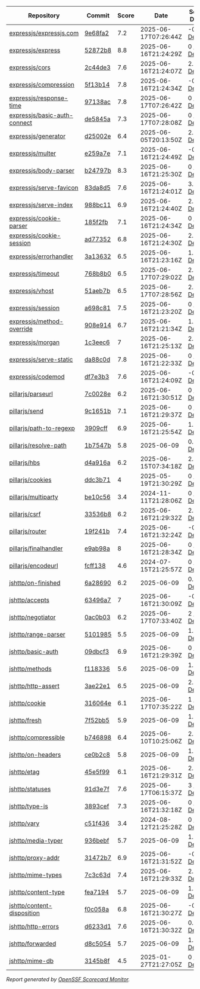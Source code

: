 <!-- OPENSSF-SCORECARD-MONITOR:START -->

| Repository | Commit | Score | Date | Score Delta | Report | StepSecurity |
| -- | -- | -- | -- | -- | -- | -- |
| [expressjs/expressjs.com](https://github.com/expressjs/expressjs.com) | [9e68fa2](https://github.com/expressjs/expressjs.com/commit/9e68fa2c6c3fb0388b86b2f4030bfcd309c3111e) | 7.2 | 2025-06-17T07:26:44Z | -0.1 / [Details](https://ossf.github.io/scorecard-visualizer/#/projects/github.com/expressjs/expressjs.com/compare/124133a2af83f161d6a75966434a7b8becc05708/9e68fa2c6c3fb0388b86b2f4030bfcd309c3111e) | [View](https://ossf.github.io/scorecard-visualizer/#/projects/github.com/expressjs/expressjs.com/commit/9e68fa2c6c3fb0388b86b2f4030bfcd309c3111e) | [Fix it](https://app.stepsecurity.io/securerepo?repo=expressjs/expressjs.com) |
| [expressjs/express](https://github.com/expressjs/express) | [52872b8](https://github.com/expressjs/express/commit/52872b84caf8426492108f59c1c229ac991396da) | 8.8 | 2025-06-16T21:24:29Z | 0 / [Details](https://ossf.github.io/scorecard-visualizer/#/projects/github.com/expressjs/express/compare/9784321e89b7d32aaff481aa24a9e8cccef4b101/52872b84caf8426492108f59c1c229ac991396da) | [View](https://ossf.github.io/scorecard-visualizer/#/projects/github.com/expressjs/express/commit/52872b84caf8426492108f59c1c229ac991396da) | [Fix it](https://app.stepsecurity.io/securerepo?repo=expressjs/express) |
| [expressjs/cors](https://github.com/expressjs/cors) | [2c44de3](https://github.com/expressjs/cors/commit/2c44de3296d8aaf605315d48f972e73f467b138d) | 7.6 | 2025-06-16T21:24:07Z | 2.8 / [Details](https://ossf.github.io/scorecard-visualizer/#/projects/github.com/expressjs/cors/compare/c70b4650b8906aa16bc78781208092b0686643c9/2c44de3296d8aaf605315d48f972e73f467b138d) | [View](https://ossf.github.io/scorecard-visualizer/#/projects/github.com/expressjs/cors/commit/2c44de3296d8aaf605315d48f972e73f467b138d) | [Fix it](https://app.stepsecurity.io/securerepo?repo=expressjs/cors) |
| [expressjs/compression](https://github.com/expressjs/compression) | [5f13b14](https://github.com/expressjs/compression/commit/5f13b148d2a1a2daaa8647e03592214bb240bf18) | 7.8 | 2025-06-16T21:24:34Z | -0.1 / [Details](https://ossf.github.io/scorecard-visualizer/#/projects/github.com/expressjs/compression/compare/5f13b148d2a1a2daaa8647e03592214bb240bf18/5f13b148d2a1a2daaa8647e03592214bb240bf18) | [View](https://ossf.github.io/scorecard-visualizer/#/projects/github.com/expressjs/compression/commit/5f13b148d2a1a2daaa8647e03592214bb240bf18) | [Fix it](https://app.stepsecurity.io/securerepo?repo=expressjs/compression) |
| [expressjs/response-time](https://github.com/expressjs/response-time) | [97138ac](https://github.com/expressjs/response-time/commit/97138acd8e9531635face6666e7ccb5f9eaabed5) | 7.8 | 2025-06-17T07:26:42Z | 0 / [Details](https://ossf.github.io/scorecard-visualizer/#/projects/github.com/expressjs/response-time/compare/97138acd8e9531635face6666e7ccb5f9eaabed5/97138acd8e9531635face6666e7ccb5f9eaabed5) | [View](https://ossf.github.io/scorecard-visualizer/#/projects/github.com/expressjs/response-time/commit/97138acd8e9531635face6666e7ccb5f9eaabed5) | [Fix it](https://app.stepsecurity.io/securerepo?repo=expressjs/response-time) |
| [expressjs/basic-auth-connect](https://github.com/expressjs/basic-auth-connect) | [de5845a](https://github.com/expressjs/basic-auth-connect/commit/de5845a7ab44acb262b67a75692a03dc11c9b17a) | 7.3 | 2025-06-17T07:28:08Z | 0 / [Details](https://ossf.github.io/scorecard-visualizer/#/projects/github.com/expressjs/basic-auth-connect/compare/de5845a7ab44acb262b67a75692a03dc11c9b17a/de5845a7ab44acb262b67a75692a03dc11c9b17a) | [View](https://ossf.github.io/scorecard-visualizer/#/projects/github.com/expressjs/basic-auth-connect/commit/de5845a7ab44acb262b67a75692a03dc11c9b17a) | [Fix it](https://app.stepsecurity.io/securerepo?repo=expressjs/basic-auth-connect) |
| [expressjs/generator](https://github.com/expressjs/generator) | [d25002e](https://github.com/expressjs/generator/commit/d25002eae177221ec55962d7e227418884844f94) | 6.4 | 2025-06-05T20:13:50Z | 2.5 / [Details](https://ossf.github.io/scorecard-visualizer/#/projects/github.com/expressjs/generator/compare/695afb592afa2d22ceaa772a00a34f8145b0f290/d25002eae177221ec55962d7e227418884844f94) | [View](https://ossf.github.io/scorecard-visualizer/#/projects/github.com/expressjs/generator/commit/d25002eae177221ec55962d7e227418884844f94) | [Fix it](https://app.stepsecurity.io/securerepo?repo=expressjs/generator) |
| [expressjs/multer](https://github.com/expressjs/multer) | [e259a7e](https://github.com/expressjs/multer/commit/e259a7ee2141f5c89fd3d3e7d6825e706754340e) | 7.1 | 2025-06-16T21:24:49Z | -0.1 / [Details](https://ossf.github.io/scorecard-visualizer/#/projects/github.com/expressjs/multer/compare/f897007a94da404ac9586630dc168c5c30d82512/e259a7ee2141f5c89fd3d3e7d6825e706754340e) | [View](https://ossf.github.io/scorecard-visualizer/#/projects/github.com/expressjs/multer/commit/e259a7ee2141f5c89fd3d3e7d6825e706754340e) | [Fix it](https://app.stepsecurity.io/securerepo?repo=expressjs/multer) |
| [expressjs/body-parser](https://github.com/expressjs/body-parser) | [b24797b](https://github.com/expressjs/body-parser/commit/b24797bf5976dd65e55193fd62630beb15d65b10) | 8.3 | 2025-06-16T21:25:30Z | 0 / [Details](https://ossf.github.io/scorecard-visualizer/#/projects/github.com/expressjs/body-parser/compare/749ceacf97000a68c687c197987f95af50ce3a98/b24797bf5976dd65e55193fd62630beb15d65b10) | [View](https://ossf.github.io/scorecard-visualizer/#/projects/github.com/expressjs/body-parser/commit/b24797bf5976dd65e55193fd62630beb15d65b10) | [Fix it](https://app.stepsecurity.io/securerepo?repo=expressjs/body-parser) |
| [expressjs/serve-favicon](https://github.com/expressjs/serve-favicon) | [83da8d5](https://github.com/expressjs/serve-favicon/commit/83da8d55d6511c716f31d9ecd9bf96bdda61fc0a) | 7.6 | 2025-06-16T21:24:01Z | 3.4 / [Details](https://ossf.github.io/scorecard-visualizer/#/projects/github.com/expressjs/serve-favicon/compare/a9497025178461d668011438015a830ad8b94d2f/83da8d55d6511c716f31d9ecd9bf96bdda61fc0a) | [View](https://ossf.github.io/scorecard-visualizer/#/projects/github.com/expressjs/serve-favicon/commit/83da8d55d6511c716f31d9ecd9bf96bdda61fc0a) | [Fix it](https://app.stepsecurity.io/securerepo?repo=expressjs/serve-favicon) |
| [expressjs/serve-index](https://github.com/expressjs/serve-index) | [988bc11](https://github.com/expressjs/serve-index/commit/988bc1109cb970b29629058665d9d5f56caa7144) | 6.9 | 2025-06-16T21:24:40Z | 2.9 / [Details](https://ossf.github.io/scorecard-visualizer/#/projects/github.com/expressjs/serve-index/compare/544279a0642a541f385a30d402374565bf6b147b/988bc1109cb970b29629058665d9d5f56caa7144) | [View](https://ossf.github.io/scorecard-visualizer/#/projects/github.com/expressjs/serve-index/commit/988bc1109cb970b29629058665d9d5f56caa7144) | [Fix it](https://app.stepsecurity.io/securerepo?repo=expressjs/serve-index) |
| [expressjs/cookie-parser](https://github.com/expressjs/cookie-parser) | [185f2fb](https://github.com/expressjs/cookie-parser/commit/185f2fb85dbf5947d8eb506f338c8d8f48ec2e24) | 7.1 | 2025-06-16T21:24:34Z | 0 / [Details](https://ossf.github.io/scorecard-visualizer/#/projects/github.com/expressjs/cookie-parser/compare/185f2fb85dbf5947d8eb506f338c8d8f48ec2e24/185f2fb85dbf5947d8eb506f338c8d8f48ec2e24) | [View](https://ossf.github.io/scorecard-visualizer/#/projects/github.com/expressjs/cookie-parser/commit/185f2fb85dbf5947d8eb506f338c8d8f48ec2e24) | [Fix it](https://app.stepsecurity.io/securerepo?repo=expressjs/cookie-parser) |
| [expressjs/cookie-session](https://github.com/expressjs/cookie-session) | [ad77352](https://github.com/expressjs/cookie-session/commit/ad77352e3f22f38c5e23e7239a04da47d649aab1) | 6.8 | 2025-06-16T21:24:30Z | 2.6 / [Details](https://ossf.github.io/scorecard-visualizer/#/projects/github.com/expressjs/cookie-session/compare/fb96951f168a75914891bf8639cdf7f0b4363c53/ad77352e3f22f38c5e23e7239a04da47d649aab1) | [View](https://ossf.github.io/scorecard-visualizer/#/projects/github.com/expressjs/cookie-session/commit/ad77352e3f22f38c5e23e7239a04da47d649aab1) | [Fix it](https://app.stepsecurity.io/securerepo?repo=expressjs/cookie-session) |
| [expressjs/errorhandler](https://github.com/expressjs/errorhandler) | [3a13632](https://github.com/expressjs/errorhandler/commit/3a13632b1e77530aeba5c7d3265d5a732171ad41) | 6.5 | 2025-06-16T21:23:16Z | 1.3 / [Details](https://ossf.github.io/scorecard-visualizer/#/projects/github.com/expressjs/errorhandler/compare/69451d432ace29bf47e82873cf46fd9ebac47d78/3a13632b1e77530aeba5c7d3265d5a732171ad41) | [View](https://ossf.github.io/scorecard-visualizer/#/projects/github.com/expressjs/errorhandler/commit/3a13632b1e77530aeba5c7d3265d5a732171ad41) | [Fix it](https://app.stepsecurity.io/securerepo?repo=expressjs/errorhandler) |
| [expressjs/timeout](https://github.com/expressjs/timeout) | [768b8b0](https://github.com/expressjs/timeout/commit/768b8b0752d59ad21952d9dfe94dfbc01ee53e85) | 6.5 | 2025-06-17T07:29:02Z | 2.5 / [Details](https://ossf.github.io/scorecard-visualizer/#/projects/github.com/expressjs/timeout/compare/164e28318a9d83a763b3e7d852e27682422843a3/768b8b0752d59ad21952d9dfe94dfbc01ee53e85) | [View](https://ossf.github.io/scorecard-visualizer/#/projects/github.com/expressjs/timeout/commit/768b8b0752d59ad21952d9dfe94dfbc01ee53e85) | [Fix it](https://app.stepsecurity.io/securerepo?repo=expressjs/timeout) |
| [expressjs/vhost](https://github.com/expressjs/vhost) | [51aeb7b](https://github.com/expressjs/vhost/commit/51aeb7b67611542531af8900a4b6b8cbc12ce4d5) | 6.5 | 2025-06-17T07:28:56Z | 2.4 / [Details](https://ossf.github.io/scorecard-visualizer/#/projects/github.com/expressjs/vhost/compare/934d6ba704eaa0e42033d274044182ce5cb8bd76/51aeb7b67611542531af8900a4b6b8cbc12ce4d5) | [View](https://ossf.github.io/scorecard-visualizer/#/projects/github.com/expressjs/vhost/commit/51aeb7b67611542531af8900a4b6b8cbc12ce4d5) | [Fix it](https://app.stepsecurity.io/securerepo?repo=expressjs/vhost) |
| [expressjs/session](https://github.com/expressjs/session) | [a698c81](https://github.com/expressjs/session/commit/a698c81f2ab950188cdbd7f30bb3a89fd68e2046) | 7.5 | 2025-06-16T21:23:20Z | 0 / [Details](https://ossf.github.io/scorecard-visualizer/#/projects/github.com/expressjs/session/compare/a698c81f2ab950188cdbd7f30bb3a89fd68e2046/a698c81f2ab950188cdbd7f30bb3a89fd68e2046) | [View](https://ossf.github.io/scorecard-visualizer/#/projects/github.com/expressjs/session/commit/a698c81f2ab950188cdbd7f30bb3a89fd68e2046) | [Fix it](https://app.stepsecurity.io/securerepo?repo=expressjs/session) |
| [expressjs/method-override](https://github.com/expressjs/method-override) | [908e914](https://github.com/expressjs/method-override/commit/908e9147586f4a0e75416a4c5f75b603a3397ee4) | 6.7 | 2025-06-16T21:21:34Z | 1.5 / [Details](https://ossf.github.io/scorecard-visualizer/#/projects/github.com/expressjs/method-override/compare/79ca8539dd7c98dfd55b5995736f1cd01ac4c15e/908e9147586f4a0e75416a4c5f75b603a3397ee4) | [View](https://ossf.github.io/scorecard-visualizer/#/projects/github.com/expressjs/method-override/commit/908e9147586f4a0e75416a4c5f75b603a3397ee4) | [Fix it](https://app.stepsecurity.io/securerepo?repo=expressjs/method-override) |
| [expressjs/morgan](https://github.com/expressjs/morgan) | [1c3eec6](https://github.com/expressjs/morgan/commit/1c3eec6ca544da81420f935fbc26e22e51adfeb8) | 7 | 2025-06-16T21:25:13Z | 2.8 / [Details](https://ossf.github.io/scorecard-visualizer/#/projects/github.com/expressjs/morgan/compare/8740a194bf64628c7cf359b285e5ab2a64037d0e/1c3eec6ca544da81420f935fbc26e22e51adfeb8) | [View](https://ossf.github.io/scorecard-visualizer/#/projects/github.com/expressjs/morgan/commit/1c3eec6ca544da81420f935fbc26e22e51adfeb8) | [Fix it](https://app.stepsecurity.io/securerepo?repo=expressjs/morgan) |
| [expressjs/serve-static](https://github.com/expressjs/serve-static) | [da88c0d](https://github.com/expressjs/serve-static/commit/da88c0dc76984a0d313bf64b6ea527f35381c24e) | 7.8 | 2025-06-16T21:22:33Z | 0 / [Details](https://ossf.github.io/scorecard-visualizer/#/projects/github.com/expressjs/serve-static/compare/e010c1ca738478a2a19fd58138ff48bd290aa3e7/da88c0dc76984a0d313bf64b6ea527f35381c24e) | [View](https://ossf.github.io/scorecard-visualizer/#/projects/github.com/expressjs/serve-static/commit/da88c0dc76984a0d313bf64b6ea527f35381c24e) | [Fix it](https://app.stepsecurity.io/securerepo?repo=expressjs/serve-static) |
| [expressjs/codemod](https://github.com/expressjs/codemod) | [df7e3b3](https://github.com/expressjs/codemod/commit/df7e3b3c6c736225e88a99d86931224149f52fd9) | 7.6 | 2025-06-16T21:24:09Z | -0.1 / [Details](https://ossf.github.io/scorecard-visualizer/#/projects/github.com/expressjs/codemod/compare/df7e3b3c6c736225e88a99d86931224149f52fd9/df7e3b3c6c736225e88a99d86931224149f52fd9) | [View](https://ossf.github.io/scorecard-visualizer/#/projects/github.com/expressjs/codemod/commit/df7e3b3c6c736225e88a99d86931224149f52fd9) | [Fix it](https://app.stepsecurity.io/securerepo?repo=expressjs/codemod) |
| [pillarjs/parseurl](https://github.com/pillarjs/parseurl) | [7c0028e](https://github.com/pillarjs/parseurl/commit/7c0028e2f9ec7563d0000b3192948c3dc204ca85) | 6.2 | 2025-06-16T21:30:51Z | 0 / [Details](https://ossf.github.io/scorecard-visualizer/#/projects/github.com/pillarjs/parseurl/compare/7c0028e2f9ec7563d0000b3192948c3dc204ca85/7c0028e2f9ec7563d0000b3192948c3dc204ca85) | [View](https://ossf.github.io/scorecard-visualizer/#/projects/github.com/pillarjs/parseurl/commit/7c0028e2f9ec7563d0000b3192948c3dc204ca85) | [Fix it](https://app.stepsecurity.io/securerepo?repo=pillarjs/parseurl) |
| [pillarjs/send](https://github.com/pillarjs/send) | [9c1651b](https://github.com/pillarjs/send/commit/9c1651bf00719da3ec7124e729bebc6b1b8407f4) | 7.1 | 2025-06-16T21:29:37Z | 0 / [Details](https://ossf.github.io/scorecard-visualizer/#/projects/github.com/pillarjs/send/compare/9c1651bf00719da3ec7124e729bebc6b1b8407f4/9c1651bf00719da3ec7124e729bebc6b1b8407f4) | [View](https://ossf.github.io/scorecard-visualizer/#/projects/github.com/pillarjs/send/commit/9c1651bf00719da3ec7124e729bebc6b1b8407f4) | [Fix it](https://app.stepsecurity.io/securerepo?repo=pillarjs/send) |
| [pillarjs/path-to-regexp](https://github.com/pillarjs/path-to-regexp) | [3909cff](https://github.com/pillarjs/path-to-regexp/commit/3909cff28bf349d4a24b7e2938e0d543b46c1879) | 6.9 | 2025-06-16T21:25:54Z | 1.8 / [Details](https://ossf.github.io/scorecard-visualizer/#/projects/github.com/pillarjs/path-to-regexp/compare/ed36cc277a00f8e2c613a5e293add06ee56551a2/3909cff28bf349d4a24b7e2938e0d543b46c1879) | [View](https://ossf.github.io/scorecard-visualizer/#/projects/github.com/pillarjs/path-to-regexp/commit/3909cff28bf349d4a24b7e2938e0d543b46c1879) | [Fix it](https://app.stepsecurity.io/securerepo?repo=pillarjs/path-to-regexp) |
| [pillarjs/resolve-path](https://github.com/pillarjs/resolve-path) | [1b7547b](https://github.com/pillarjs/resolve-path/commit/1b7547b89e3c98bc261e560435e7eb1841b29b01) | 5.8 | 2025-06-09 | 0.2 / [Details](https://ossf.github.io/scorecard-visualizer/#/projects/github.com/pillarjs/resolve-path/compare/9894c00ffee50fd68c95d73f9d44d514f08a3677/1b7547b89e3c98bc261e560435e7eb1841b29b01) | [View](https://ossf.github.io/scorecard-visualizer/#/projects/github.com/pillarjs/resolve-path/commit/1b7547b89e3c98bc261e560435e7eb1841b29b01) | [Fix it](https://app.stepsecurity.io/securerepo?repo=pillarjs/resolve-path) |
| [pillarjs/hbs](https://github.com/pillarjs/hbs) | [d4a916a](https://github.com/pillarjs/hbs/commit/d4a916a9e67517cc35815af29e5deee3d9c4066a) | 6.2 | 2025-06-15T07:34:18Z | 2.4 / [Details](https://ossf.github.io/scorecard-visualizer/#/projects/github.com/pillarjs/hbs/compare/035de3a6c333e8c06b7660411ec5de4c9d46dbcd/d4a916a9e67517cc35815af29e5deee3d9c4066a) | [View](https://ossf.github.io/scorecard-visualizer/#/projects/github.com/pillarjs/hbs/commit/d4a916a9e67517cc35815af29e5deee3d9c4066a) | [Fix it](https://app.stepsecurity.io/securerepo?repo=pillarjs/hbs) |
| [pillarjs/cookies](https://github.com/pillarjs/cookies) | [ddc3b71](https://github.com/pillarjs/cookies/commit/ddc3b7130a6fb8d90e81d352e32883689dfc557e) | 4 | 2025-05-19T21:30:29Z | 0 / [Details](https://ossf.github.io/scorecard-visualizer/#/projects/github.com/pillarjs/cookies/compare/ddc3b7130a6fb8d90e81d352e32883689dfc557e/ddc3b7130a6fb8d90e81d352e32883689dfc557e) | [View](https://ossf.github.io/scorecard-visualizer/#/projects/github.com/pillarjs/cookies/commit/ddc3b7130a6fb8d90e81d352e32883689dfc557e) | [Fix it](https://app.stepsecurity.io/securerepo?repo=pillarjs/cookies) |
| [pillarjs/multiparty](https://github.com/pillarjs/multiparty) | [be10c56](https://github.com/pillarjs/multiparty/commit/be10c56113b3c61950cf4da2cbfb5e8161676bc4) | 3.4 | 2024-11-11T21:28:06Z | 0 / [Details](https://ossf.github.io/scorecard-visualizer/#/projects/github.com/pillarjs/multiparty/compare/a786412b1c959cd2fef9190f778f599a8c059f3a/be10c56113b3c61950cf4da2cbfb5e8161676bc4) | [View](https://ossf.github.io/scorecard-visualizer/#/projects/github.com/pillarjs/multiparty/commit/be10c56113b3c61950cf4da2cbfb5e8161676bc4) | [Fix it](https://app.stepsecurity.io/securerepo?repo=pillarjs/multiparty) |
| [pillarjs/csrf](https://github.com/pillarjs/csrf) | [33536b8](https://github.com/pillarjs/csrf/commit/33536b89609ea7354aeae2c0720087f6ff77eaa4) | 6.2 | 2025-06-16T21:29:32Z | 2.4 / [Details](https://ossf.github.io/scorecard-visualizer/#/projects/github.com/pillarjs/csrf/compare/5e5efa08ec6eb0a07f0961f81985dff2d77efb8b/33536b89609ea7354aeae2c0720087f6ff77eaa4) | [View](https://ossf.github.io/scorecard-visualizer/#/projects/github.com/pillarjs/csrf/commit/33536b89609ea7354aeae2c0720087f6ff77eaa4) | [Fix it](https://app.stepsecurity.io/securerepo?repo=pillarjs/csrf) |
| [pillarjs/router](https://github.com/pillarjs/router) | [19f241b](https://github.com/pillarjs/router/commit/19f241bca8789a684d694e95711ddd1e6b83d8a4) | 7.4 | 2025-06-16T21:32:24Z | -0.5 / [Details](https://ossf.github.io/scorecard-visualizer/#/projects/github.com/pillarjs/router/compare/19f241bca8789a684d694e95711ddd1e6b83d8a4/19f241bca8789a684d694e95711ddd1e6b83d8a4) | [View](https://ossf.github.io/scorecard-visualizer/#/projects/github.com/pillarjs/router/commit/19f241bca8789a684d694e95711ddd1e6b83d8a4) | [Fix it](https://app.stepsecurity.io/securerepo?repo=pillarjs/router) |
| [pillarjs/finalhandler](https://github.com/pillarjs/finalhandler) | [e9ab98a](https://github.com/pillarjs/finalhandler/commit/e9ab98abcd8ce01f3d43f823b1c6c91b1dc68288) | 8 | 2025-06-16T21:28:34Z | 0 / [Details](https://ossf.github.io/scorecard-visualizer/#/projects/github.com/pillarjs/finalhandler/compare/e1534a09cfff7a4aad420b33a9e91b6f593a844a/e9ab98abcd8ce01f3d43f823b1c6c91b1dc68288) | [View](https://ossf.github.io/scorecard-visualizer/#/projects/github.com/pillarjs/finalhandler/commit/e9ab98abcd8ce01f3d43f823b1c6c91b1dc68288) | [Fix it](https://app.stepsecurity.io/securerepo?repo=pillarjs/finalhandler) |
| [pillarjs/encodeurl](https://github.com/pillarjs/encodeurl) | [fcff138](https://github.com/pillarjs/encodeurl/commit/fcff1380e788dd83609c9bec7e2f1ca72759c037) | 4.6 | 2024-07-15T21:25:57Z | 0 / [Details](https://ossf.github.io/scorecard-visualizer/#/projects/github.com/pillarjs/encodeurl/compare/fcff1380e788dd83609c9bec7e2f1ca72759c037/fcff1380e788dd83609c9bec7e2f1ca72759c037) | [View](https://ossf.github.io/scorecard-visualizer/#/projects/github.com/pillarjs/encodeurl/commit/fcff1380e788dd83609c9bec7e2f1ca72759c037) | [Fix it](https://app.stepsecurity.io/securerepo?repo=pillarjs/encodeurl) |
| [jshttp/on-finished](https://github.com/jshttp/on-finished) | [6a28690](https://github.com/jshttp/on-finished/commit/6a2869067a3d64d0fe7b71e5bb35ac6c9bb3defc) | 6.2 | 2025-06-09 | 0.8 / [Details](https://ossf.github.io/scorecard-visualizer/#/projects/github.com/jshttp/on-finished/compare/d5b1fad12e2c555591da1afc00e7967836aac78f/6a2869067a3d64d0fe7b71e5bb35ac6c9bb3defc) | [View](https://ossf.github.io/scorecard-visualizer/#/projects/github.com/jshttp/on-finished/commit/6a2869067a3d64d0fe7b71e5bb35ac6c9bb3defc) | [Fix it](https://app.stepsecurity.io/securerepo?repo=jshttp/on-finished) |
| [jshttp/accepts](https://github.com/jshttp/accepts) | [63496a7](https://github.com/jshttp/accepts/commit/63496a7796f1e1156d315d55b21447a756583148) | 7 | 2025-06-16T21:30:09Z | -0.1 / [Details](https://ossf.github.io/scorecard-visualizer/#/projects/github.com/jshttp/accepts/compare/63496a7796f1e1156d315d55b21447a756583148/63496a7796f1e1156d315d55b21447a756583148) | [View](https://ossf.github.io/scorecard-visualizer/#/projects/github.com/jshttp/accepts/commit/63496a7796f1e1156d315d55b21447a756583148) | [Fix it](https://app.stepsecurity.io/securerepo?repo=jshttp/accepts) |
| [jshttp/negotiator](https://github.com/jshttp/negotiator) | [0ac0b03](https://github.com/jshttp/negotiator/commit/0ac0b03b79b91226c464fb8bc7339216774b247a) | 6.2 | 2025-06-17T07:33:40Z | 2 / [Details](https://ossf.github.io/scorecard-visualizer/#/projects/github.com/jshttp/negotiator/compare/a63518a9f12546bc6fbe52d45a829ef16ed7eca9/0ac0b03b79b91226c464fb8bc7339216774b247a) | [View](https://ossf.github.io/scorecard-visualizer/#/projects/github.com/jshttp/negotiator/commit/0ac0b03b79b91226c464fb8bc7339216774b247a) | [Fix it](https://app.stepsecurity.io/securerepo?repo=jshttp/negotiator) |
| [jshttp/range-parser](https://github.com/jshttp/range-parser) | [5101985](https://github.com/jshttp/range-parser/commit/510198523e72b6061e67e0b3ec03b9a5b5a538b4) | 5.5 | 2025-06-09 | 1.4 / [Details](https://ossf.github.io/scorecard-visualizer/#/projects/github.com/jshttp/range-parser/compare/aba522cb45381b097d03b715cf40eb9368a37345/510198523e72b6061e67e0b3ec03b9a5b5a538b4) | [View](https://ossf.github.io/scorecard-visualizer/#/projects/github.com/jshttp/range-parser/commit/510198523e72b6061e67e0b3ec03b9a5b5a538b4) | [Fix it](https://app.stepsecurity.io/securerepo?repo=jshttp/range-parser) |
| [jshttp/basic-auth](https://github.com/jshttp/basic-auth) | [09dbcf3](https://github.com/jshttp/basic-auth/commit/09dbcf3ee111589eab4a00afea57ab06ca8ef31b) | 6.9 | 2025-06-16T21:29:39Z | 0 / [Details](https://ossf.github.io/scorecard-visualizer/#/projects/github.com/jshttp/basic-auth/compare/09dbcf3ee111589eab4a00afea57ab06ca8ef31b/09dbcf3ee111589eab4a00afea57ab06ca8ef31b) | [View](https://ossf.github.io/scorecard-visualizer/#/projects/github.com/jshttp/basic-auth/commit/09dbcf3ee111589eab4a00afea57ab06ca8ef31b) | [Fix it](https://app.stepsecurity.io/securerepo?repo=jshttp/basic-auth) |
| [jshttp/methods](https://github.com/jshttp/methods) | [f118336](https://github.com/jshttp/methods/commit/f118336b45c73c750d1c09b0f191a3f2714ba6d8) | 5.6 | 2025-06-09 | 1.5 / [Details](https://ossf.github.io/scorecard-visualizer/#/projects/github.com/jshttp/methods/compare/e5f5400101001b654abe8f6861c58e97b91f6994/f118336b45c73c750d1c09b0f191a3f2714ba6d8) | [View](https://ossf.github.io/scorecard-visualizer/#/projects/github.com/jshttp/methods/commit/f118336b45c73c750d1c09b0f191a3f2714ba6d8) | [Fix it](https://app.stepsecurity.io/securerepo?repo=jshttp/methods) |
| [jshttp/http-assert](https://github.com/jshttp/http-assert) | [3ae22e1](https://github.com/jshttp/http-assert/commit/3ae22e131825155672ddc19dac5c1485cc0f9996) | 6.5 | 2025-06-09 | 2.4 / [Details](https://ossf.github.io/scorecard-visualizer/#/projects/github.com/jshttp/http-assert/compare/b072a1b903d055a7d40dbd7a54cd74e517b56e52/3ae22e131825155672ddc19dac5c1485cc0f9996) | [View](https://ossf.github.io/scorecard-visualizer/#/projects/github.com/jshttp/http-assert/commit/3ae22e131825155672ddc19dac5c1485cc0f9996) | [Fix it](https://app.stepsecurity.io/securerepo?repo=jshttp/http-assert) |
| [jshttp/cookie](https://github.com/jshttp/cookie) | [316064e](https://github.com/jshttp/cookie/commit/316064ec56b1b9aaddbff77715d7df50698acbec) | 6.1 | 2025-06-17T07:35:22Z | 1 / [Details](https://ossf.github.io/scorecard-visualizer/#/projects/github.com/jshttp/cookie/compare/2a1a4d8b2679b208f354e848e711dc8471fb83af/316064ec56b1b9aaddbff77715d7df50698acbec) | [View](https://ossf.github.io/scorecard-visualizer/#/projects/github.com/jshttp/cookie/commit/316064ec56b1b9aaddbff77715d7df50698acbec) | [Fix it](https://app.stepsecurity.io/securerepo?repo=jshttp/cookie) |
| [jshttp/fresh](https://github.com/jshttp/fresh) | [7f52bb5](https://github.com/jshttp/fresh/commit/7f52bb5f50c5feef5054b68364c625749f451ec4) | 5.9 | 2025-06-09 | 1.6 / [Details](https://ossf.github.io/scorecard-visualizer/#/projects/github.com/jshttp/fresh/compare/f185ef1376c0337d366f9e35bda92b053983fd81/7f52bb5f50c5feef5054b68364c625749f451ec4) | [View](https://ossf.github.io/scorecard-visualizer/#/projects/github.com/jshttp/fresh/commit/7f52bb5f50c5feef5054b68364c625749f451ec4) | [Fix it](https://app.stepsecurity.io/securerepo?repo=jshttp/fresh) |
| [jshttp/compressible](https://github.com/jshttp/compressible) | [b746898](https://github.com/jshttp/compressible/commit/b746898146619a5a424ec758aafdd0e2a87f7961) | 6.4 | 2025-06-10T10:25:06Z | 2.3 / [Details](https://ossf.github.io/scorecard-visualizer/#/projects/github.com/jshttp/compressible/compare/58478edd6d9b6556b6833b8bdd305fe85edaf74d/b746898146619a5a424ec758aafdd0e2a87f7961) | [View](https://ossf.github.io/scorecard-visualizer/#/projects/github.com/jshttp/compressible/commit/b746898146619a5a424ec758aafdd0e2a87f7961) | [Fix it](https://app.stepsecurity.io/securerepo?repo=jshttp/compressible) |
| [jshttp/on-headers](https://github.com/jshttp/on-headers) | [ce0b2c8](https://github.com/jshttp/on-headers/commit/ce0b2c8fcd313d38d3534fb731050dc16e105bf6) | 5.8 | 2025-06-09 | 1.6 / [Details](https://ossf.github.io/scorecard-visualizer/#/projects/github.com/jshttp/on-headers/compare/364bcf28a07a1fd5a37cf2b4736c520c1cd16f5b/ce0b2c8fcd313d38d3534fb731050dc16e105bf6) | [View](https://ossf.github.io/scorecard-visualizer/#/projects/github.com/jshttp/on-headers/commit/ce0b2c8fcd313d38d3534fb731050dc16e105bf6) | [Fix it](https://app.stepsecurity.io/securerepo?repo=jshttp/on-headers) |
| [jshttp/etag](https://github.com/jshttp/etag) | [45e5f99](https://github.com/jshttp/etag/commit/45e5f99c029594e3bb1469deb117783f91d90ca9) | 6.1 | 2025-06-16T21:29:31Z | 2.1 / [Details](https://ossf.github.io/scorecard-visualizer/#/projects/github.com/jshttp/etag/compare/c66bc806657db2be0d6476424e534d045c95afcd/45e5f99c029594e3bb1469deb117783f91d90ca9) | [View](https://ossf.github.io/scorecard-visualizer/#/projects/github.com/jshttp/etag/commit/45e5f99c029594e3bb1469deb117783f91d90ca9) | [Fix it](https://app.stepsecurity.io/securerepo?repo=jshttp/etag) |
| [jshttp/statuses](https://github.com/jshttp/statuses) | [91d3e7f](https://github.com/jshttp/statuses/commit/91d3e7f745c350ff5d27d92f231135e0876789cb) | 7.6 | 2025-06-17T06:15:37Z | 3 / [Details](https://ossf.github.io/scorecard-visualizer/#/projects/github.com/jshttp/statuses/compare/faa33c24d630de9e5fadd9c34055775a5fb9fae2/91d3e7f745c350ff5d27d92f231135e0876789cb) | [View](https://ossf.github.io/scorecard-visualizer/#/projects/github.com/jshttp/statuses/commit/91d3e7f745c350ff5d27d92f231135e0876789cb) | [Fix it](https://app.stepsecurity.io/securerepo?repo=jshttp/statuses) |
| [jshttp/type-is](https://github.com/jshttp/type-is) | [3893cef](https://github.com/jshttp/type-is/commit/3893cef7a06ad1e392586b320235fc1af7e611e6) | 7.3 | 2025-06-16T21:32:18Z | 0 / [Details](https://ossf.github.io/scorecard-visualizer/#/projects/github.com/jshttp/type-is/compare/3893cef7a06ad1e392586b320235fc1af7e611e6/3893cef7a06ad1e392586b320235fc1af7e611e6) | [View](https://ossf.github.io/scorecard-visualizer/#/projects/github.com/jshttp/type-is/commit/3893cef7a06ad1e392586b320235fc1af7e611e6) | [Fix it](https://app.stepsecurity.io/securerepo?repo=jshttp/type-is) |
| [jshttp/vary](https://github.com/jshttp/vary) | [c51f436](https://github.com/jshttp/vary/commit/c51f436833208dc74ef13f2b16c167d3d26cc3ed) | 3.4 | 2024-08-12T21:25:28Z | 0 / [Details](https://ossf.github.io/scorecard-visualizer/#/projects/github.com/jshttp/vary/compare/c51f436833208dc74ef13f2b16c167d3d26cc3ed/c51f436833208dc74ef13f2b16c167d3d26cc3ed) | [View](https://ossf.github.io/scorecard-visualizer/#/projects/github.com/jshttp/vary/commit/c51f436833208dc74ef13f2b16c167d3d26cc3ed) | [Fix it](https://app.stepsecurity.io/securerepo?repo=jshttp/vary) |
| [jshttp/media-typer](https://github.com/jshttp/media-typer) | [936bebf](https://github.com/jshttp/media-typer/commit/936bebffc234363881263984648f89ee62ca0a00) | 5.7 | 2025-06-09 | 1.6 / [Details](https://ossf.github.io/scorecard-visualizer/#/projects/github.com/jshttp/media-typer/compare/9fbca09c62dfe28d9cbe785c68ce86c8dae5baa1/936bebffc234363881263984648f89ee62ca0a00) | [View](https://ossf.github.io/scorecard-visualizer/#/projects/github.com/jshttp/media-typer/commit/936bebffc234363881263984648f89ee62ca0a00) | [Fix it](https://app.stepsecurity.io/securerepo?repo=jshttp/media-typer) |
| [jshttp/proxy-addr](https://github.com/jshttp/proxy-addr) | [31472b7](https://github.com/jshttp/proxy-addr/commit/31472b79100c4202bddaa0fde235b4ea274c0713) | 6.9 | 2025-06-16T21:31:52Z | -0.1 / [Details](https://ossf.github.io/scorecard-visualizer/#/projects/github.com/jshttp/proxy-addr/compare/31472b79100c4202bddaa0fde235b4ea274c0713/31472b79100c4202bddaa0fde235b4ea274c0713) | [View](https://ossf.github.io/scorecard-visualizer/#/projects/github.com/jshttp/proxy-addr/commit/31472b79100c4202bddaa0fde235b4ea274c0713) | [Fix it](https://app.stepsecurity.io/securerepo?repo=jshttp/proxy-addr) |
| [jshttp/mime-types](https://github.com/jshttp/mime-types) | [7c3c63d](https://github.com/jshttp/mime-types/commit/7c3c63dc002af1a43904ca5533e881807839acac) | 7.4 | 2025-06-16T21:29:33Z | 2.5 / [Details](https://ossf.github.io/scorecard-visualizer/#/projects/github.com/jshttp/mime-types/compare/64e03d9d532c8967ebf611efc8ddd55f445ac9e5/7c3c63dc002af1a43904ca5533e881807839acac) | [View](https://ossf.github.io/scorecard-visualizer/#/projects/github.com/jshttp/mime-types/commit/7c3c63dc002af1a43904ca5533e881807839acac) | [Fix it](https://app.stepsecurity.io/securerepo?repo=jshttp/mime-types) |
| [jshttp/content-type](https://github.com/jshttp/content-type) | [fea7194](https://github.com/jshttp/content-type/commit/fea719430f65f7cc8c07484aab9486fb5063acbe) | 5.7 | 2025-06-09 | 1.5 / [Details](https://ossf.github.io/scorecard-visualizer/#/projects/github.com/jshttp/content-type/compare/f0e64110c34e00bc190442d9db3705d8b3971346/fea719430f65f7cc8c07484aab9486fb5063acbe) | [View](https://ossf.github.io/scorecard-visualizer/#/projects/github.com/jshttp/content-type/commit/fea719430f65f7cc8c07484aab9486fb5063acbe) | [Fix it](https://app.stepsecurity.io/securerepo?repo=jshttp/content-type) |
| [jshttp/content-disposition](https://github.com/jshttp/content-disposition) | [f0c058a](https://github.com/jshttp/content-disposition/commit/f0c058a81d8090d65eec42c63f9236ba71303adb) | 6.8 | 2025-06-16T21:30:27Z | -0.5 / [Details](https://ossf.github.io/scorecard-visualizer/#/projects/github.com/jshttp/content-disposition/compare/f0c058a81d8090d65eec42c63f9236ba71303adb/f0c058a81d8090d65eec42c63f9236ba71303adb) | [View](https://ossf.github.io/scorecard-visualizer/#/projects/github.com/jshttp/content-disposition/commit/f0c058a81d8090d65eec42c63f9236ba71303adb) | [Fix it](https://app.stepsecurity.io/securerepo?repo=jshttp/content-disposition) |
| [jshttp/http-errors](https://github.com/jshttp/http-errors) | [d6233d1](https://github.com/jshttp/http-errors/commit/d6233d19108a963955d5a251c72e179d9b5afa3c) | 7.6 | 2025-06-16T21:30:32Z | 0.6 / [Details](https://ossf.github.io/scorecard-visualizer/#/projects/github.com/jshttp/http-errors/compare/cf813826ce13c7be91db4dfc9eb4291fbefbe6b2/d6233d19108a963955d5a251c72e179d9b5afa3c) | [View](https://ossf.github.io/scorecard-visualizer/#/projects/github.com/jshttp/http-errors/commit/d6233d19108a963955d5a251c72e179d9b5afa3c) | [Fix it](https://app.stepsecurity.io/securerepo?repo=jshttp/http-errors) |
| [jshttp/forwarded](https://github.com/jshttp/forwarded) | [d8c5054](https://github.com/jshttp/forwarded/commit/d8c50543083dfdfdc05128298a9d6d0c9cefd378) | 5.7 | 2025-06-09 | 1.5 / [Details](https://ossf.github.io/scorecard-visualizer/#/projects/github.com/jshttp/forwarded/compare/a2c8c86c99b150fa536c3f37c0c167fa3be7744f/d8c50543083dfdfdc05128298a9d6d0c9cefd378) | [View](https://ossf.github.io/scorecard-visualizer/#/projects/github.com/jshttp/forwarded/commit/d8c50543083dfdfdc05128298a9d6d0c9cefd378) | [Fix it](https://app.stepsecurity.io/securerepo?repo=jshttp/forwarded) |
| [jshttp/mime-db](https://github.com/jshttp/mime-db) | [3145b8f](https://github.com/jshttp/mime-db/commit/3145b8fd1a082730eb57540f68421b081909b651) | 4.5 | 2025-01-27T21:27:05Z | 0 / [Details](https://ossf.github.io/scorecard-visualizer/#/projects/github.com/jshttp/mime-db/compare/3145b8fd1a082730eb57540f68421b081909b651/3145b8fd1a082730eb57540f68421b081909b651) | [View](https://ossf.github.io/scorecard-visualizer/#/projects/github.com/jshttp/mime-db/commit/3145b8fd1a082730eb57540f68421b081909b651) | [Fix it](https://app.stepsecurity.io/securerepo?repo=jshttp/mime-db) |

_Report generated by [OpenSSF Scorecard Monitor](https://github.com/ossf/scorecard-monitor)._

<!-- OPENSSF-SCORECARD-MONITOR:END -->